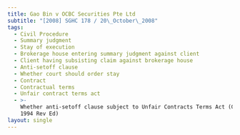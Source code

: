 ```yaml
---
title: Gao Bin v OCBC Securities Pte Ltd
subtitle: "[2008] SGHC 178 / 20\_October\_2008"
tags:
  - Civil Procedure
  - Summary judgment
  - Stay of execution
  - Brokerage house entering summary judgment against client
  - Client having subsisting claim against brokerage house
  - Anti-setoff clause
  - Whether court should order stay
  - Contract
  - Contractual terms
  - Unfair contract terms act
  - >-
    Whether anti-setoff clause subject to Unfair Contracts Terms Act (Cap 396,
    1994 Rev Ed)
layout: single
---
```


